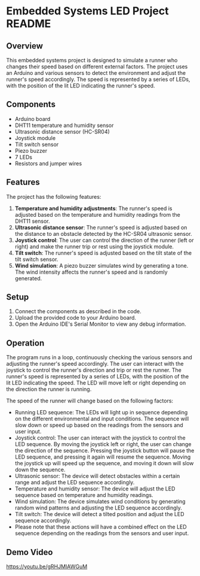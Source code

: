 # Embedded Systems LED Project README

## Overview

This embedded systems project is designed to simulate a runner who changes their speed based on different external factors. The project uses an Arduino and various sensors to detect the environment and adjust the runner's speed accordingly. The speed is represented by a series of LEDs, with the position of the lit LED indicating the runner's speed.

## Components

- Arduino board
- DHT11 temperature and humidity sensor
- Ultrasonic distance sensor (HC-SR04)
- Joystick module
- Tilt switch sensor
- Piezo buzzer
- 7 LEDs
- Resistors and jumper wires

## Features

The project has the following features:

1. **Temperature and humidity adjustments**: The runner's speed is adjusted based on the temperature and humidity readings from the DHT11 sensor.
2. **Ultrasonic distance sensor**: The runner's speed is adjusted based on the distance to an obstacle detected by the HC-SR04 ultrasonic sensor.
3. **Joystick control**: The user can control the direction of the runner (left or right) and make the runner trip or rest using the joystick module.
4. **Tilt switch**: The runner's speed is adjusted based on the tilt state of the tilt switch sensor.
5. **Wind simulation**: A piezo buzzer simulates wind by generating a tone. The wind intensity affects the runner's speed and is randomly generated.

## Setup

1. Connect the components as described in the code.
2. Upload the provided code to your Arduino board.
3. Open the Arduino IDE's Serial Monitor to view any debug information.

## Operation

The program runs in a loop, continuously checking the various sensors and adjusting the runner's speed accordingly. The user can interact with the joystick to control the runner's direction and trip or rest the runner. The runner's speed is represented by a series of LEDs, with the position of the lit LED indicating the speed. The LED will move left or right depending on the direction the runner is running.

The speed of the runner will change based on the following factors:

- Running LED sequence: The LEDs will light up in sequence depending on the different environmental and input conditions. The sequence will slow down or speed up based on the readings from the sensors and user input.
- Joystick control: The user can interact with the joystick to control the LED sequence. By moving the joystick left or right, the user can change the direction of the sequence. Pressing the joystick button will pause the LED sequence, and pressing it again will resume the sequence. Moving the joystick up will speed up the sequence, and moving it down will slow down the sequence.
- Ultrasonic sensor: The device will detect obstacles within a certain range and adjust the LED sequence accordingly.
- Temperature and humidity sensor: The device will adjust the LED sequence based on temperature and humidity readings.
- Wind simulation: The device simulates wind conditions by generating random wind patterns and adjusting the LED sequence accordingly.
- Tilt switch: The device will detect a tilted position and adjust the LED sequence accordingly.
- Please note that these actions will have a combined effect on the LED sequence depending on the readings from the sensors and user input.

## Demo Video
https://youtu.be/gRHJMIAWGuM
